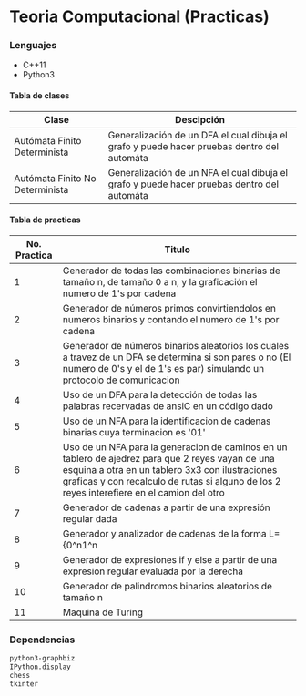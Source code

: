 # Teoria Computacional (Practicas)

### Lenguajes

- C++11
- Python3

#### Tabla de clases

<!-- prettier-ignore -->
| Clase | Descipción |
| ------ | ------ |
|Autómata Finito Determinista|Generalización de un DFA el cual dibuja el grafo y puede hacer pruebas dentro del automáta|
|Autómata Finito No Determinista|Generalización de un NFA el cual dibuja el grafo y puede hacer pruebas dentro del automáta|

#### Tabla de practicas

<!-- prettier-ignore -->
| No. Practica | Titulo |
| ------ | ------ |
|1|Generador de todas las combinaciones binarias de tamaño n, de tamaño 0 a n, y la graficación el numero de 1's por cadena|
|2|Generador de números primos convirtiendolos en numeros binarios y contando el numero de 1's por cadena|
|3|Generador de números binarios aleatorios los cuales a travez de un DFA se determina si son pares o no (El numero de 0's y el de 1's es par) simulando un protocolo de comunicacion|
|4|Uso de un DFA para la detección de todas las palabras recervadas de ansiC en un código dado|
|5|Uso de un NFA para la identificacion de cadenas binarias cuya terminacion es '01'|
|6|Uso de un NFA para la generacion de caminos en un tablero de ajedrez para que 2 reyes vayan de una esquina a otra en un tablero 3x3 con ilustraciones graficas y con recalculo de rutas si alguno de los 2 reyes interefiere en el camion del otro|
|7|Generador de cadenas a partir de una expresión regular dada|
|8|Generador y analizador de cadenas de la forma L={0^n1^n|n>=1,neR}|
|9|Generador de expresiones if y else a partir de una expresion regular evaluada por la derecha|
|10|Generador de palindromos binarios aleatorios de tamaño n|
|11|Maquina de Turing|

### Dependencias

```sh
python3-graphbiz
IPython.display
chess
tkinter
```
